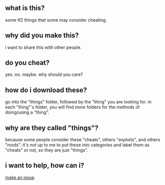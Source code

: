 <h2>what is this?</h2>

some tf2 things that some may consider cheating.

<h2>why did you make this?</h2>

i want to share this with other people.

<h2>do you cheat?</h2>

yes. no. maybe. why should you care?

<h2>how do i download these?</h2>

go into the "things" folder, followed by the "thing" you are looking for. in each "thing"'s folder, you will find more folders for the methods of doing/using a "thing".

<h2>why are they called "things"?</h2>

because some people consider these "cheats", others "exploits", and others "mods". it's not up to me to put these into categories and label them as "cheats" or not, so they are just "things".

<h2>i want to help, how can i?</h2>

[make an issue](https://github.com/tf-stuff/things/issues).
